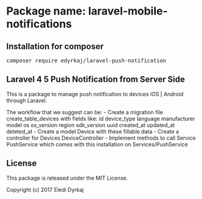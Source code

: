 # Package name: laravel-mobile-notifications

## Installation for composer
<pre>composer require edyrkaj/laravel-push-notification</pre>

## Laravel 4 5 Push Notification from Server Side

This is a package to manage push notification to devices iOS | Android through Laravel.

The workflow that we suggest can be:
    - Create a migration file create_table_devices with fields like:
        id
        device_type
        language
        manufacturer
        model
        os
        os_version
        region
        sdk_version
        uuid
        created_at
        updated_at
        deleted_at
    - Create a model Device with these fillable data
    - Create a controller for Devices DeviceController
    - Implement methods to call Service PushService which comes with this installation on Services/PushService
    

## License

This package is released under the MIT License.

Copyright (c) 2017 Eledi Dyrkaj
